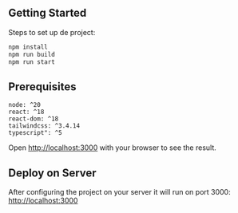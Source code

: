 ## Getting Started

Steps to set up de project:

```bash
npm install 
npm run build
npm run start
```

## Prerequisites 

    node: ^20
    react: ^18
    react-dom: ^18
    tailwindcss: ^3.4.14
    typescript": ^5

Open [http://localhost:3000](http://localhost:3000) with your browser to see the result.

## Deploy on Server

After configuring the project on your server it will run on port 3000:
[http://localhost:3000](http://localhost:3000)